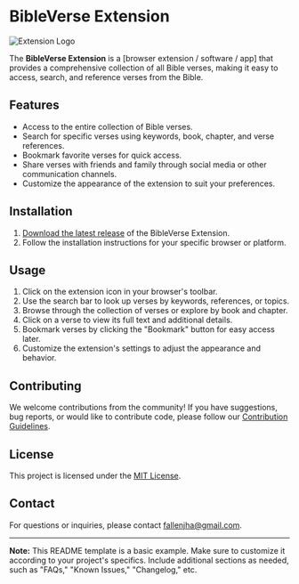# BibleVerse Extension

![Extension Logo](logo.png)

The **BibleVerse Extension** is a [browser extension / software / app] that provides a comprehensive collection of all Bible verses, making it easy to access, search, and reference verses from the Bible.

## Features

- Access to the entire collection of Bible verses.
- Search for specific verses using keywords, book, chapter, and verse references.
- Bookmark favorite verses for quick access.
- Share verses with friends and family through social media or other communication channels.
- Customize the appearance of the extension to suit your preferences.

## Installation

1. [Download the latest release](https://github.com/venomusblood568/Project5/HeavenlyScript/releases/latest) of the BibleVerse Extension.
2. Follow the installation instructions for your specific browser or platform.

## Usage

1. Click on the extension icon in your browser's toolbar.
2. Use the search bar to look up verses by keywords, references, or topics.
3. Browse through the collection of verses or explore by book and chapter.
4. Click on a verse to view its full text and additional details.
5. Bookmark verses by clicking the "Bookmark" button for easy access later.
6. Customize the extension's settings to adjust the appearance and behavior.

## Contributing

We welcome contributions from the community! If you have suggestions, bug reports, or would like to contribute code, please follow our [Contribution Guidelines](CONTRIBUTING.md).

## License

This project is licensed under the [MIT License](LICENSE).

## Contact

For questions or inquiries, please contact [fallenjha@gmail.com](mailto:fallenjha@gmail.com).

---

**Note:** This README template is a basic example. Make sure to customize it according to your project's specifics. Include additional sections as needed, such as "FAQs," "Known Issues," "Changelog," etc.
